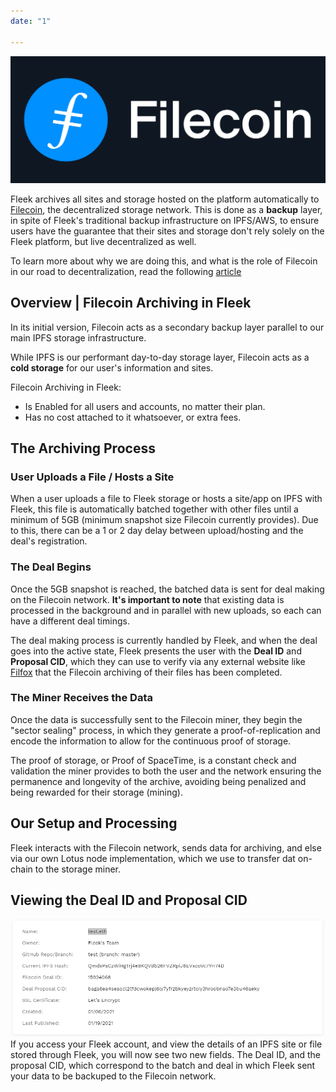 ```yaml
---
date: "1"

---
```



![](imgs/Filecoin-logo.jpg)

Fleek archives all sites and storage hosted on the platform automatically to [Filecoin](https://filecoin.io/), the decentralized storage network. This is done as a **backup** layer, in spite of Fleek's traditional backup infrastructure on IPFS/AWS, to ensure users have the guarantee that their sites and storage don't rely solely on the Fleek platform, but live decentralized as well.


To learn more about why we are doing this, and what is the role of Filecoin in our road to decentralization, read the following [article](https://blog.fleek.co/posts/filecoin-archiving-backup-fleek-sites-and-storage)

## Overview | Filecoin Archiving in Fleek
In its initial version, Filecoin acts as a secondary backup layer parallel to our main IPFS storage infrastructure.

While IPFS is our performant day-to-day storage layer, Filecoin acts as a **cold storage** for our user's information and sites.

Filecoin Archiving in Fleek:

- Is Enabled for all users and accounts, no matter their plan.
- Has no cost attached to it whatsoever, or extra fees.

## The Archiving Process
### User Uploads a File / Hosts a Site
When a user uploads a file to Fleek storage or hosts a site/app on IPFS with Fleek, this file is automatically batched together with other files until a minimum of 5GB (minimum snapshot size Filecoin currently provides). Due to this, there can be a 1 or 2 day delay between upload/hosting and the deal's registration.

### The Deal Begins
Once the 5GB snapshot is reached, the batched data is sent for deal making on the Filecoin network. **It's important to note** that existing data is processed in the background and in parallel with new uploads, so each can have a different deal timings.

The deal making process is currently handled by Fleek, and when the deal goes into the active state, Fleek presents the user with the **Deal ID** and **Proposal CID**, which they can use to verify via any external website like [Filfox](https://filfox.info/en/deal) that the Filecoin archiving of their files has been completed.

### The Miner Receives the Data
Once the data is successfully sent to the Filecoin miner, they begin the "sector sealing" process, in which they generate a proof-of-replication and encode the information to allow for the continuous proof of storage.

The proof of storage, or Proof of SpaceTime, is a constant check and validation the miner provides to both the user and the network ensuring the permanence and longevity of the archive, avoiding being penalized and being rewarded for their storage (mining).

## Our Setup and Processing
Fleek interacts with the Filecoin network, sends data for archiving, and else via our own Lotus node implementation, which we use to transfer dat on-chain to the storage miner.

## Viewing the Deal ID and Proposal CID
![](imgs/filecoin-example.png)
If you access your Fleek account, and view the details of an IPFS site or file stored through Fleek, you will now see two new fields. The Deal ID, and the proposal CID, which correspond to the batch and deal in which Fleek sent your data to be backuped to the Filecoin network.